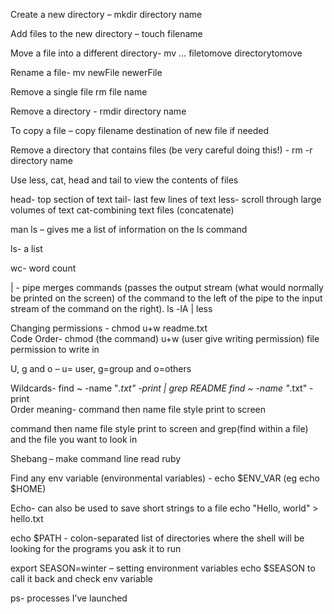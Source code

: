 Create a new directory – mkdir directory name 

Add files to the new directory – touch filename  

Move a file into a different directory- mv … filetomove directorytomove 

Rename a file-  mv newFile newerFile 

Remove a single file rm file name 

Remove a directory - rmdir directory name 

To copy a file – copy filename destination of new file if needed 

Remove a directory that contains files (be very careful doing this!) -  rm -r directory name 

Use less, cat, head and tail to view the contents of files 

head- top section of text 
tail- last few lines of text 
less- scroll through large volumes of text 
cat-combining text files (concatenate) 

man ls – gives me a list of information on the ls command 

ls- a list 

wc- word count 

| - pipe merges commands (passes the output stream (what would normally be printed on the screen) of the command to the left of the pipe to the input stream of the command on the right). ls -lA | less 

Changing permissions - chmod u+w readme.txt  
Code Order- chmod (the command) u+w (user give writing permission) file permission to write in 

U, g and o – u= user, g=group and o=others 

Wildcards- find ~ -name "*.txt" -print | grep README 
find ~ -name "*.txt" -print  
Order meaning- command then name file style print to screen 

command then name file style print to screen and grep(find within a file) and the file you want to look in  

Shebang – make command line read ruby 

Find any env variable (environmental variables) - echo $ENV_VAR (eg echo $HOME) 

Echo- can also be used to save short strings to a file echo "Hello, world" > hello.txt 

echo $PATH - colon-separated list of directories where the shell will be looking for the programs you ask it to run 
 
export SEASON=winter – setting environment variables 
echo $SEASON to call it back and check env variable  

ps- processes I’ve launched  